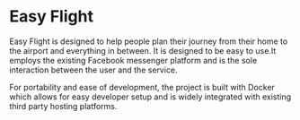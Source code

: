 # Easy Flight

Easy Flight is designed to help people plan their journey from their home to the airport and everything in between. It is designed to be easy to use.It employs the existing Facebook messenger platform
and is the sole interaction between the user and the service.

For portability and ease of development, the project is built with Docker which allows for easy developer setup and is widely integrated with existing third party hosting platforms. 
